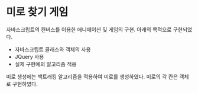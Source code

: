 <h1>미로 찾기 게임</h1>

<p>자바스크립트의 캔버스를 이용한 애니메이션 및 게임의 구현. 아래의 목적으로 구현되었다. </p>
<ul>
    <li>자바스크립트 클래스와 객체의 사용</li>
    <li>JQuery 사용</li>
  <li>실제 구현에의 알고리즘 적용</li>
</ul>

<p>미로 생성에는 백트래킹 알고리즘을 적용하여 미로를 생성하였다. 미로의 각 칸은 객체로 구현하였다.</p>
